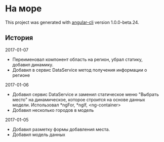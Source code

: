# На море

This project was generated with [angular-cli](https://github.com/angular/angular-cli) version 1.0.0-beta.24.

## История
2017-01-07
  * Переименовал компонент область на регион, убрал статику, добавил динамику.
  * Добавил в сервис DataService метод получения информации о регионе

2017-01-06
  * Добавил сервис DataService и заменил статическое меню "Выбрать место" на динамическое, 
    которое строится на основе данных модели. Использовал *ngFor, *ngIf, &lt;ng-container&gt; 
  * Добавил несколько городов в модель

2017-01-05 
  * Добавил разметку формы добавления места.
  * Добавил модель данных

